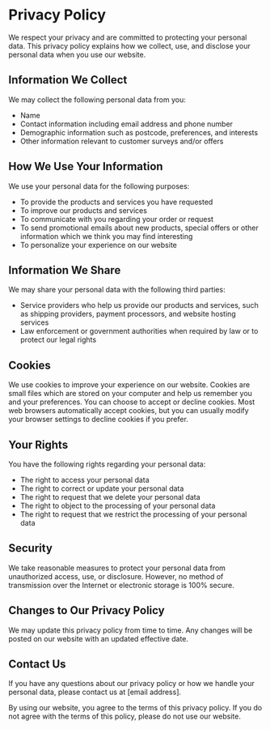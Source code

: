 # Privacy Policy

We respect your privacy and are committed to protecting your personal data. This privacy policy explains how we collect, use, and disclose your personal data when you use our website.

## Information We Collect

We may collect the following personal data from you:

- Name
- Contact information including email address and phone number
- Demographic information such as postcode, preferences, and interests
- Other information relevant to customer surveys and/or offers

## How We Use Your Information

We use your personal data for the following purposes:

- To provide the products and services you have requested
- To improve our products and services
- To communicate with you regarding your order or request
- To send promotional emails about new products, special offers or other information which we think you may find interesting
- To personalize your experience on our website

## Information We Share

We may share your personal data with the following third parties:

- Service providers who help us provide our products and services, such as shipping providers, payment processors, and website hosting services
- Law enforcement or government authorities when required by law or to protect our legal rights

## Cookies

We use cookies to improve your experience on our website. Cookies are small files which are stored on your computer and help us remember you and your preferences. You can choose to accept or decline cookies. Most web browsers automatically accept cookies, but you can usually modify your browser settings to decline cookies if you prefer.

## Your Rights

You have the following rights regarding your personal data:

- The right to access your personal data
- The right to correct or update your personal data
- The right to request that we delete your personal data
- The right to object to the processing of your personal data
- The right to request that we restrict the processing of your personal data

## Security

We take reasonable measures to protect your personal data from unauthorized access, use, or disclosure. However, no method of transmission over the Internet or electronic storage is 100% secure.

## Changes to Our Privacy Policy

We may update this privacy policy from time to time. Any changes will be posted on our website with an updated effective date.

## Contact Us

If you have any questions about our privacy policy or how we handle your personal data, please contact us at [email address].

By using our website, you agree to the terms of this privacy policy. If you do not agree with the terms of this policy, please do not use our website.
